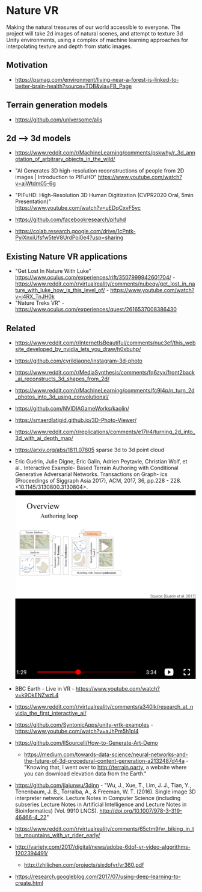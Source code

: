 # Nature VR  

Making the natural treasures of our world accessible to everyone. The project will take 2d images of natural scenes, and attempt to texture 3d Unity environments, using a complex of machine learning approaches for interpolating texture and depth from static images.

## Motivation  
  - https://psmag.com/environment/living-near-a-forest-is-linked-to-better-brain-health?source=TDB&via=FB_Page

## Terrain generation models  

 - https://github.com/universome/alis  

## 2d --> 3d models   

 - https://www.reddit.com/r/MachineLearning/comments/pskwhy/r_3d_annotation_of_arbitrary_objects_in_the_wild/  

 - "AI Generates 3D high-resolution reconstructions of people from 2D images | Introduction to PIFuHD" https://www.youtube.com/watch?v=ajWtdm05-6g  

 - "PIFuHD: High-Resolution 3D Human Digitization (CVPR2020 Oral, 5min Presentation)"  
https://www.youtube.com/watch?v=uEDqCxvF5yc  

 - https://github.com/facebookresearch/pifuhd  

 - https://colab.research.google.com/drive/1cPntk-PyiXnxiUfsfw5teV8UrdPoi0e4?usp=sharing  


## Existing Nature VR applications  

 - "Get Lost In Nature With Luke" https://www.oculus.com/experiences/rift/3507999942601704/ - https://www.reddit.com/r/virtualreality/comments/nubeqv/get_lost_in_nature_with_luke_how_is_this_level_of/ - https://www.youtube.com/watch?v=j4RX_TnJH0k  
 - "Nature Treks VR" - https://www.oculus.com/experiences/quest/2616537008386430  


## Related  
 - https://www.reddit.com/r/InternetIsBeautiful/comments/nuc3ef/this_website_developed_by_nvidia_lets_you_draw/h0xbuhp/  
 - https://github.com/cyrildiagne/instagram-3d-photo  
 - https://www.reddit.com/r/MediaSynthesis/comments/fq6zyx/front2back_ai_reconstructs_3d_shapes_from_2d/  
 - https://www.reddit.com/r/MachineLearning/comments/fc9l4p/n_turn_2d_photos_into_3d_using_convolutional/  
 - https://github.com/NVIDIAGameWorks/kaolin/  
 - https://smaerdlatigid.github.io/3D-Photo-Viewer/  
 - https://www.reddit.com/r/replications/comments/e17lr4/turning_2d_into_3d_with_ai_depth_map/  
 - https://arxiv.org/abs/1811.07605 sparse 3d to 3d point cloud 

 - Eric Guérin, Julie Digne, Eric Galin, Adrien Peytavie, Christian Wolf, et al.. Interactive Example- Based Terrain Authoring with Conditional Generative Adversarial Networks. Transactions on Graph- ics (Proceedings of Siggraph Asia 2017), ACM, 2017, 36, pp.228 - 228. <10.1145/3130800.3130804>. <hal-01583706v3>  
    <img src="./Reference_material/Terrain_generation_network_Guerin2017_NEscK5RCtlo.png?raw=true" width="500">

 - BBC Earth - Live in VR - https://www.youtube.com/watch?v=k9OkENZwzL4  
 
 - https://www.reddit.com/r/virtualreality/comments/a340lk/research_at_nvidia_the_first_interactive_ai/  
 
 - https://github.com/SyntonicApps/unity-vrtk-examples - https://www.youtube.com/watch?v=aJhPm5h1pl4

 - https://github.com/llSourcell/How-to-Generate-Art-Demo  
    - https://medium.com/towards-data-science/neural-networks-and-the-future-of-3d-procedural-content-generation-a2132487d44a - "Knowing that, I went over to http://terrain.party, a website where you can download elevation data from the Earth."
    
 - https://github.com/jiajunwu/3dinn  - "Wu, J., Xue, T., Lim, J. J., Tian, Y., Tenenbaum, J. B., Torralba, A., & Freeman, W. T. (2016). Single image 3D interpreter network. Lecture Notes in Computer Science (including subseries Lecture Notes in Artificial Intelligence and Lecture Notes in Bioinformatics) (Vol. 9910 LNCS). http://doi.org/10.1007/978-3-319-46466-4_22"
  
- https://www.reddit.com/r/virtualreality/comments/65ctm9/vr_biking_in_the_mountains_with_vr_rider_early/  
- http://variety.com/2017/digital/news/adobe-6dof-vr-video-algorithms-1202394491/  
  - http://zhilichen.com/projects/sixdofvr/vr360.pdf  
- https://research.googleblog.com/2017/07/using-deep-learning-to-create.html 
  
  

